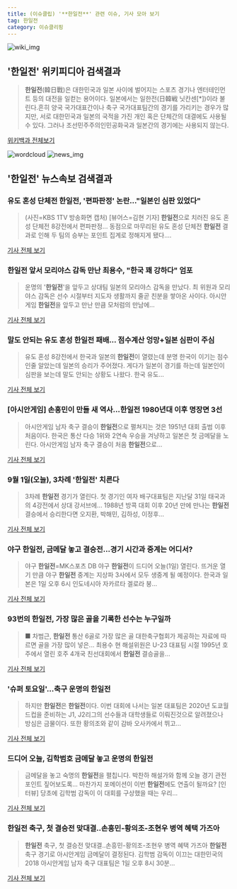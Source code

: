 ```yaml
---
title: (이슈클립) '**한일전**' 관련 이슈, 기사 모아 보기
tag: 한일전
category: 이슈클리핑
---
```

![wiki_img](https://user-images.githubusercontent.com/42597476/44503234-41136a80-a6d0-11e8-9071-6fc6418eafe4.png)
## **'**한일전**'** 위키피디아 검색결과
>**한일전**(韓日戰)은 대한민국과 일본 사이에 벌어지는 스포츠 경기나 엔터테인먼트 등의 대전을 일컫는 용어이다. 일본에서는 일한전(日韓戦 닛칸센[*])이라 불린다.흔히 양국 국가대표간이나 축구 국가대표팀간의 경기를 가리키는 경우가 많지만, 서로 대한민국과 일본의 국적을 가진 개인 혹은 단체간의 대결에도 사용될 수 있다. 그러나 조선민주주의인민공화국과 일본간의 경기에는 사용되지 않는다.

<a href="https://ko.wikipedia.org/wiki/한일전" target="_blank">위키백과 전체보기</a>

![wordcloud](https://s3.ap-northeast-2.amazonaws.com/lyrics101-wordcloud/2018-09-01-1535781969.png)
![news_img](https://user-images.githubusercontent.com/42597476/44507050-1206f400-a6e4-11e8-8d98-7ffbfebb353f.png)
## **'**한일전**'** 뉴스속보 검색결과
### 유도 혼성 단체전 **한일전**, '편파판정' 논란…"일본인 심판 있었다"

>(사진=KBS 1TV 방송화면 캡처) [뷰어스=김현 기자] **한일전**으로 치러진 유도 혼성 단체전 8강전에서 편파판정... 동점으로 마무리된 유도 혼성 단체전 **한일전** 결과로 인해 두 팀의 승부는 포인트 집계로 정해지게 됐다....

<a href="http://viewers.heraldcorp.com/news/articleView.html?idxno=19024" target="_blank">기사 전체 보기</a>

### **한일전** 앞서 모리야스 감독 만난 최용수, "한국 꽤 강하다" 엄포

>운명의 '**한일전**'을 앞두고 상대팀 일본의 모리야스 감독을 만났다. 최 위원과 모리야스 감독은 선수 시절부터 지도자 생활까지 줄곧 친분을 쌓아온 사이다. 아시안게임 **한일전**을 앞두고 만난 만큼 모처럼의 만남에...

<a href="http://isplus.live.joins.com/news/article/aid.asp?aid=22525153" target="_blank">기사 전체 보기</a>

### 말도 안되는 유도 혼성 **한일전** 패배… 점수계산 엉망+일본 심판이 주심

>유도 혼성 8강전에서 한국과 일본의 **한일전**이 열렸는데 분명 한국이 이기는 점수인줄 알았는데 일본의 승리가 주어졌다. 게다가 일본이 경기를 하는데 일본인이 심판을 보는데 말도 안되는 상황도 나왔다. 한국 유도...

<a href="http://sports.hankooki.com/lpage/moresports/201809/sp20180901133744136560.htm" target="_blank">기사 전체 보기</a>

### [아시안게임] 손흥민이 만들 새 역사…**한일전** 1980년대 이후 명장면 3선

>아시안게임 남자 축구 결승이 **한일전**으로 펼쳐지는 것은 1951년 대회 출범 이후 처음이다. 한국은 통산 다승 1위와 2연속 우승을 겨냥하고 일본은 첫 금메달을 노린다. 아시안게임 남자 축구 결승이 처음 **한일전**으로...

<a href="http://www.spotvnews.co.kr/?mod=news&act=articleView&idxno=233952" target="_blank">기사 전체 보기</a>

### 9월 1일(오늘), 3차례 '**한일전**' 치른다

>3차례 **한일전** 경기가 열린다. 첫 경기인 여자 배구대표팀은 지난달 31일 태국과의 4강전에서 상대 강서브에... 1988년 방콕 대회 이후 20년 만에 만나는 **한일전** 결승에서 승리한다면 오지환, 박해민, 김하성, 이정후...

<a href="http://www.winternewskorea.com/news/articleView.html?idxno=49827" target="_blank">기사 전체 보기</a>

### 야구 **한일전**, 금메달 놓고 결승전…경기 시간과 중계는 어디서?

>야구 **한일전**=MK스포츠 DB 야구 **한일전**이 드디어 오늘(1일) 열린다. 뜨거운 열기 만큼 야구 **한일전** 중계는 지상파 3사에서 모두 생중계 될 예정이다. 한국과 일본은 1일 오후 6시 인도네시아 자카르타 겔로라 붕...

<a href="http://star.mbn.co.kr/view.php?year=2018&no=550937&refer=portal" target="_blank">기사 전체 보기</a>

### 93번의 **한일전**, 가장 많은 골을 기록한 선수는 누구일까

>■ 차범근, **한일전** 통산 6골로 가장 많은 골 대한축구협회가 제공하는 자료에 따르면 골을 가장 많이 넣은... 최용수 현 해설위원은 U-23 대표팀 시절 1995년 호주에서 열린 호주 4개국 친선대회에서 **한일전** 결승골을...

<a href="http://www.dtoday.co.kr/news/articleView.html?idxno=277077" target="_blank">기사 전체 보기</a>

### '슈퍼 토요일'...축구 운명의 **한일전**

>하지만 **한일전**은 **한일전**이다. 이번 대회에 나서는 일본 대표팀은 2020년 도쿄월드컵을 준비하는 J1, J2리그의 선수들과 대학생들로 이뤄진것으로 알려졌으나 방심은 금물이다. 또한 황의조와 같이 감바 오사카에서 뛰고...

<a href="http://www.todaykorea.co.kr/news/view.php?no=256335" target="_blank">기사 전체 보기</a>

### 드디어 오늘, 김학범호 금메달 놓고 운명의 **한일전**

>금메달을 놓고 숙명의 **한일전**을 펼칩니다. 박찬하 해설가와 함께 오늘 경기 관전포인트 짚어보도록... 마찬가지 포메이션이 이번 **한일전**에도 연출이 될까요? [인터뷰] 당초에 김학범 감독이 이 대회를 구상했을 때는 우리...

<a href="http://www.ytn.co.kr/_ln/0107_201809011418376410" target="_blank">기사 전체 보기</a>

### **한일전** 축구, 첫 결승전 맞대결..손흥민-황의조-조현우 병역 혜택 가즈아

>**한일전** 축구, 첫 결승전 맞대결..손흥민-황의조-조현우 병역 혜택 가즈아 **한일전** 축구 경기로 아시안게임 금메달이 결정된다. 김학범 감독이 이끄는 대한민국의 2018 아시안게임 남자 축구 대표팀은 1일 오후 8시 30분...

<a href="http://www.viva100.com/main/view.php?key=20180901001359367" target="_blank">기사 전체 보기</a>


